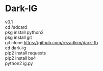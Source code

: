 # Dark-IG
v0.1
<br>
cd /sdcard<br>
pkg install python2<br>
pkg install git<br>
git clone https://github.com/rezadkim/dark-fb<br>
cd dark-ig<br>
pip2 install requests<br>
pip2 install bs4<br>
python2 ig.py
